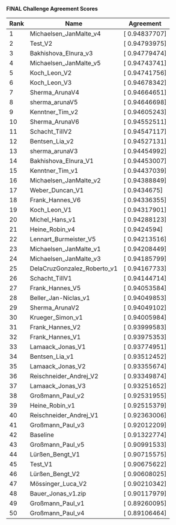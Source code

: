 **FINAL Challenge Agreement Scores**



|Rank|Name|Agreement|
|----|-----|---|
|1|Michaelsen_JanMalte_v4|[ 0.94837707]|
|2|Test_V2|[ 0.94793975]|
|3|Bakhishova_Elnura_v3|[ 0.94779474]|
|4|Michaelsen_JanMalte_v5|[ 0.94743741]|
|5|Koch_Leon_V2|[ 0.94741756]|
|6|Koch_Leon_V3|[ 0.94678342]|
|7|Sherma_ArunaV4|[ 0.94664651]|
|8|sherma_arunaV5|[ 0.94646698]|
|9|Kenntner_Tim_v2|[ 0.94605243]|
|10|Sherma_ArunaV6|[ 0.94552511]|
|11|Schacht_TillV2|[ 0.94547117]|
|12|Bentsen_Lia_v2|[ 0.94527131]|
|13|sherma_arunaV3|[ 0.94454992]|
|14|Bakhishova_Elnura_V1|[ 0.94453007]|
|15|Kenntner_Tim_v1|[ 0.94437039]|
|16|Michaelsen_JanMalte_v2|[ 0.94388849]|
|17|Weber_Duncan_V1|[ 0.9434675]|
|18|Frank_Hannes_V6|[ 0.94336355]|
|19|Koch_Leon_V1|[ 0.94317901]|
|20|Michel_Hans_v1|[ 0.94288123]|
|21|Heine_Robin_v4|[ 0.9424594]|
|22|Lennart_Burmeister_V5|[ 0.94213516]|
|23|Michaelsen_JanMalte_v1|[ 0.94208449]|
|24|Michaelsen_JanMalte_v3|[ 0.94185799]|
|25|DelaCruzGonzalez_Roberto_v1|[ 0.94167733]|
|26|Schacht_TillV1|[ 0.94144714]|
|27|Frank_Hannes_V5|[ 0.94053584]|
|28|Beller_Jan-Niclas_v1|[ 0.94049853]|
|29|Sherma_ArunaV2|[ 0.94049102]|
|30|Krueger_Simon_v1|[ 0.94005984]|
|31|Frank_Hannes_V2|[ 0.93999583]|
|32|Frank_Hannes_V1|[ 0.93975353]|
|33|Lamaack_Jonas_V1|[ 0.93774951]|
|34|Bentsen_Lia_v1|[ 0.93512452]|
|35|Lamaack_Jonas_V2|[ 0.93355674]|
|36|Reischneider_Andrej_V2|[ 0.93349874]|
|37|Lamaack_Jonas_V3|[ 0.93251652]|
|38|Großmann_Paul_v2|[ 0.92531955]|
|39|Heine_Robin_v1|[ 0.92515379]|
|40|Reischneider_Andrej_V1|[ 0.92363006]|
|41|Großmann_Paul_v3|[ 0.92012209]|
|42|Baseline|[ 0.91322774]|
|43|Großmann_Paul_v5|[ 0.90991533]|
|44|Lürßen_Bengt_V1|[ 0.90715575]|
|45|Test_V1|[ 0.90675622]|
|46|Lürßen_Bengt_V2|[ 0.90608025]|
|47|Mössinger_Luca_V2|[ 0.90210342]|
|48|Bauer_Jonas_v1.zip|[ 0.90117979]|
|49|Großmann_Paul_v1|[ 0.89260095]|
|50|Großmann_Paul_v4|[ 0.89106464]|
